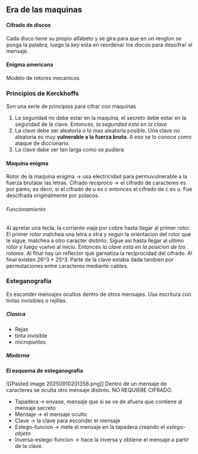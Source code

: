 ## Era de las maquinas 

#### Cifrado de discos
Cada disco tiene su propio alfabeto y se gira para que en un renglon se ponga la palabra, luego la *key* esta en reordenar los discos para descifrar el mensaje.
#### Enigma americana
Modelo de rotores mecanicos
### Principios de Kerckhoffs
Son una serie de principios para cifrar con maquinas
1. La seguridad no debe estar en la maquina, el secreto debe estar en la seguridad de la clave. Entonces, *la seguridad esta en la clave*
2. La clave debe ser aleatoria o lo mas aleatoria posible. Una clave no aleatoria es muy **vulnerable a la fuerza bruta**. A eso se lo conoce como ataque de diccionario. 
3. La clave debe ser tan larga como se pudiera
#### Maquina enigma
Rotor de la maquina enigma -> usa electricidad para permuvulnerable a la fuerza brutatar las letras.
Cifrado reciproco -> el cifrado de caracteres es por pares, es decir, si el cifrado de *u* es *c* entonces el cifrado de *c* es *u*.
Fue descifrada originalmente por polacos.
###### Funcionamiento
Al apretar una tecla, la corriente viaja por cobre hasta llegar al primer rotor. El primer rotor matchea una letra a otra y segun la orientacion del rotor que le sigue, matchea a otro caracter distinto. Sigue asi hasta llegar al ultimo rotor y luego vuelve al inicio. Entonces *la clave esta en la posicion de los rotores*. Al final hay un reflector que garnatiza la reciprocidad del cifrado. Al final existen 26^3 \* 25^3. Parte de la clave estaba dada tambien por permutaciones entre caracteres mediante cables.

### Esteganografia
Es esconder mensajes ocultos dentro de otros mensajes. Usa escritura con tintas invisibles o rejillas.
##### Clasica
- Rejas
- tinta invisible
- micropuntos
##### Moderna

#### El esquema de esteganografia
![[Pasted image 20250910201358.png]]
Dentro de un mensaje de caracteres se oculta otro mensaje distinto. NO REQUIERE CIFRADO.
- Tapadera -> envase, mensaje que si se ve de afuera que contiene al mensaje secreto
- Mensaje -> el mensaje oculto
- Clave -> la clave para esconder el mensaje
- Estego-funcion -> mete el mensaje en la tapadera creando el *estego-objeto*
- Inversa-estego-funcion -> hace la inversa y obtiene el mensaje a partir de la clave.